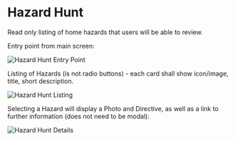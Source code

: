 # Hazard Hunt

Read only listing of home hazards that users will be able to review.

Entry point from main screen:

![Hazard Hunt Entry Point](https://github.com/HTBox/TwoWeeksReady/raw/master/assets/wiki/HazardHuntEntry.png)

Listing of Hazards (is not radio buttons) - each card shall show icon/image, title, short description.

![Hazard Hunt Listing](https://github.com/HTBox/TwoWeeksReady/raw/master/assets/wiki/HazardHuntListing.png)

Selecting a Hazard will display a Photo and Directive, as well as a link to further information (does not need to be modal):

![Hazard Hunt Details](https://github.com/HTBox/TwoWeeksReady/raw/master/assets/wiki/HazardHuntDetails.png)









